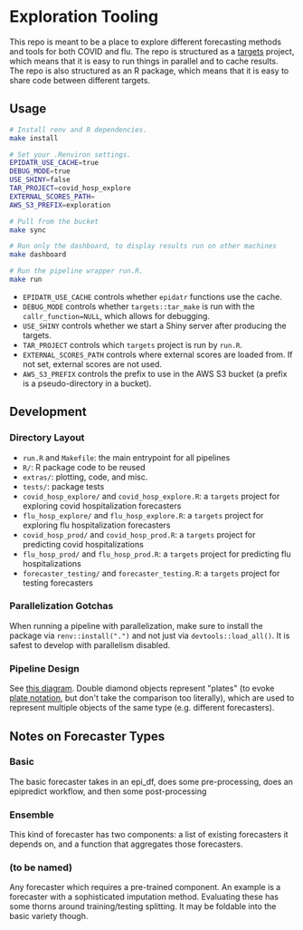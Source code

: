 # Exploration Tooling

This repo is meant to be a place to explore different forecasting methods and tools for both COVID and flu.
The repo is structured as a [targets](https://docs.ropensci.org/targets/) project, which means that it is easy to run things in parallel and to cache results.
The repo is also structured as an R package, which means that it is easy to share code between different targets.

## Usage

```sh
# Install renv and R dependencies.
make install

# Set your .Renviron settings.
EPIDATR_USE_CACHE=true
DEBUG_MODE=true
USE_SHINY=false
TAR_PROJECT=covid_hosp_explore
EXTERNAL_SCORES_PATH=
AWS_S3_PREFIX=exploration

# Pull from the bucket
make sync

# Run only the dashboard, to display results run on other machines
make dashboard

# Run the pipeline wrapper run.R.
make run

```

-   `EPIDATR_USE_CACHE` controls whether `epidatr` functions use the cache.
-   `DEBUG_MODE` controls whether `targets::tar_make` is run with the `callr_function=NULL`, which allows for debugging.
-   `USE_SHINY` controls whether we start a Shiny server after producing the targets.
-   `TAR_PROJECT` controls which `targets` project is run by `run.R`.
-   `EXTERNAL_SCORES_PATH` controls where external scores are loaded from. If not set, external scores are not used.
-   `AWS_S3_PREFIX` controls the prefix to use in the AWS S3 bucket (a prefix is a pseudo-directory in a bucket).

## Development

### Directory Layout

-   `run.R` and `Makefile`: the main entrypoint for all pipelines
-   `R/`: R package code to be reused
-   `extras/`: plotting, code, and misc.
-   `tests/`: package tests
-   `covid_hosp_explore/` and `covid_hosp_explore.R`: a `targets` project for exploring covid hospitalization forecasters
-   `flu_hosp_explore/` and `flu_hosp_explore.R`: a `targets` project for exploring flu hospitalization forecasters
-   `covid_hosp_prod/` and `covid_hosp_prod.R`: a `targets` project for predicting covid hospitalizations
-   `flu_hosp_prod/` and `flu_hosp_prod.R`: a `targets` project for predicting flu hospitalizations
-   `forecaster_testing/` and `forecaster_testing.R`: a `targets` project for testing forecasters

### Parallelization Gotchas

When running a pipeline with parallelization, make sure to install the package via `renv::install(".")` and not just via `devtools::load_all()`.
It is safest to develop with parallelism disabled.

### Pipeline Design

See [this diagram](https://excalidraw.com/#json=AmMzzAKxSF5rz1dvuDJxj,0b53_5Ro6xwm13uQXrIGMQ).
Double diamond objects represent "plates" (to evoke [plate notation](https://en.wikipedia.org/wiki/Plate_notation), but don't take the comparison too literally), which are used to represent multiple objects of the same type (e.g. different forecasters).

## Notes on Forecaster Types

### Basic

The basic forecaster takes in an epi_df, does some pre-processing, does an epipredict workflow, and then some post-processing

### Ensemble

This kind of forecaster has two components: a list of existing forecasters it depends on, and a function that aggregates those forecasters.

### (to be named)

Any forecaster which requires a pre-trained component. An example is a forecaster with a sophisticated imputation method. Evaluating these has some thorns around training/testing splitting. It may be foldable into the basic variety though.
